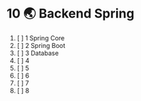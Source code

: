 # 10  🌏 Backend Spring

1. [ ] 1 Spring Core
2. [ ] 2 Spring Boot
3. [ ] 3 Database
4. [ ] 4
5. [ ] 5
6. [ ] 6
7. [ ] 7
8. [ ] 8
